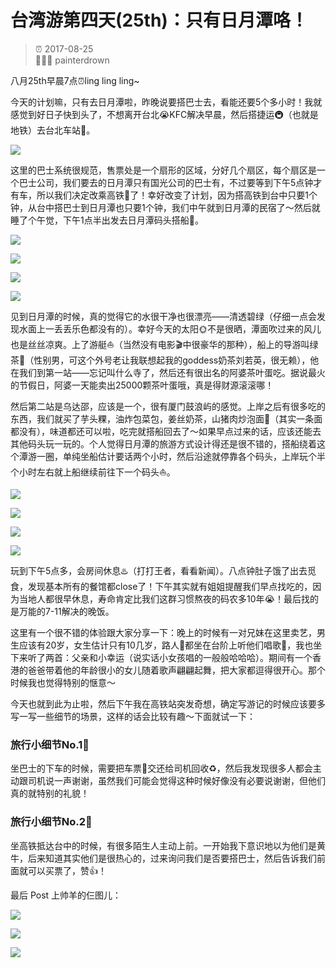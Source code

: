 # 台湾游第四天(25th)：只有日月潭咯！

> ⏰ 2017-08-25<br/>
> 👨🏻‍💻 painterdrown

八月25th早晨7点⏰ling ling ling~

今天的计划嘛，只有去日月潭啦，昨晚说要搭巴士去，看能还要5个多小时！我就感觉到好日子快到头了，不想离开台北😭KFC解决早晨，然后搭捷运🚇（也就是地铁）去台北车站🚉。

![](images/chufa.png)

这里的巴士系统很规范，售票处是一个扇形的区域，分好几个扇区，每个扇区是一个巴士公司，我们要去的日月潭只有国光公司的巴士有，不过要等到下午5点钟才有车，所以我们决定改乘高铁🚄了！幸好改变了计划，因为搭高铁到台中只要1个钟，从台中搭巴士到日月潭也只要1个钟，我们中午就到日月潭的民宿了～然后就睡了个午觉，下午1点半出发去日月潭码头搭船🚢。

![](images/riyuetan1.png)

![](images/riyuetan2.png)

![](images/riyuetan3.png)

![](images/riyuetan4.png)

见到日月潭的时候，真的觉得它的水很干净也很漂亮——清透碧绿（仔细一点会发现水面上一丢丢乐色都没有的）。幸好今天的太阳🌞不是很晒，潭面吹过来的风儿也是丝丝凉爽。上了游艇⛵️（当然没有电影🎬中很豪华的那种），船上的导游叫绿茶🍵（性别男，可这个外号老让我联想起我的goddess奶茶刘若英，很无赖），他在我们到第一站——忘记叫什么寺了，然后还有很出名的阿婆茶叶蛋吃。据说最火的节假日，阿婆一天能卖出25000颗茶叶蛋哦，真是得财源滚滚哪！

然后第二站是乌达邵，应该是一个，很有厦门鼓浪屿的感觉。上岸之后有很多吃的东西，我们就买了芋头粿，油炸包菜包，姜丝奶茶，山猪肉炒泡面🍜（其实一条面都没有），味道都还可以啦，吃完就搭船回去了～如果早点过来的话，应该还能去其他码头玩一玩的。个人觉得日月潭的旅游方式设计得还是很不错的，搭船绕着这个潭游一圈，单纯坐船估计要话两个小时，然后沿途就停靠各个码头，上岸玩个半个小时左右就上船继续前往下一个码头⛵️。

![](images/jiejing1.png)

![](images/jiejing2.png)

![](images/jiejing3.png)

![](images/jiejing4.png)

玩到下午5点多，会房间休息♨️（打打王者，看看新闻）。八点钟肚子饿了出去觅食，发现基本所有的餐馆都close了！下午其实就有姐姐提醒我们早点找吃的，因为当地人都很早休息，寿命肯定比我们这群习惯熬夜的码农多10年😭！最后找的是万能的7-11解决的晚饭。

这里有一个很不错的体验跟大家分享一下：晚上的时候有一对兄妹在这里卖艺，男生应该有20岁，女生估计只有10几岁，路人🚶都坐在台阶上听他们唱歌🎤，我也坐下来听了两首：父亲和小幸运（说实话小女孩唱的一般般哈哈哈）。期间有一个香港的爸爸带着他的年龄很小的女儿随着歌声翩翩起舞，把大家都逗得很开心。那个时候我也觉得特别的惬意～

今天也就到此为止啦，然后下午我在高铁站突发奇想，确定写游记的时候应该要多写一写一些细节的场景，这样的话会比较有趣～下面就试一下：

### 旅行小细节No.1⃣️

坐巴士的下车的时候，需要把车票🎫交还给司机回收♻️，然后我发现很多人都会主动跟司机说一声谢谢，虽然我们可能会觉得这种时候好像没有必要说谢谢，但他们真的就特别的礼貌！

### 旅行小细节No.2⃣️

坐高铁抵达台中的时候，有很多陌生人主动上前。一开始我下意识地以为他们是黄牛，后来知道其实他们是很热心的，过来询问我们是否要搭巴士，然后告诉我们前面就可以买票了，赞👍！

最后 Post 上帅羊的仨图儿：

![](images/ziyang1.png)

![](images/ziyang2.png)

![](images/ziyang3.png)
